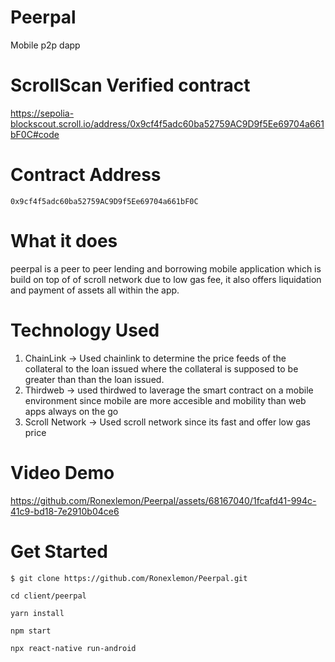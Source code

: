 # Peerpal
Mobile p2p dapp
# ScrollScan Verified contract

https://sepolia-blockscout.scroll.io/address/0x9cf4f5adc60ba52759AC9D9f5Ee69704a661bF0C#code

# Contract Address
```
0x9cf4f5adc60ba52759AC9D9f5Ee69704a661bF0C
```


# What it does
peerpal is a peer to peer lending and borrowing mobile application which is build on top of of scroll network due to low gas fee, it also offers liquidation and payment of assets all within the app.
# Technology Used
1. ChainLink
  -> Used chainlink to determine the price feeds of the collateral to the loan issued where the collateral is supposed to be greater than than the loan issued.
2. Thirdweb
  ->  used thirdwed to laverage the smart contract on a mobile environment since mobile are more accesible and mobility than web apps always on the go
3. Scroll Network
  -> Used scroll network since its fast and offer low gas price
# Video Demo


https://github.com/Ronexlemon/Peerpal/assets/68167040/1fcafd41-994c-41c9-bd18-7e2910b04ce6




# Get Started

```
$ git clone https://github.com/Ronexlemon/Peerpal.git
```
```
cd client/peerpal
```

```
yarn install
```


```
npm start 
```
```
npx react-native run-android
```
